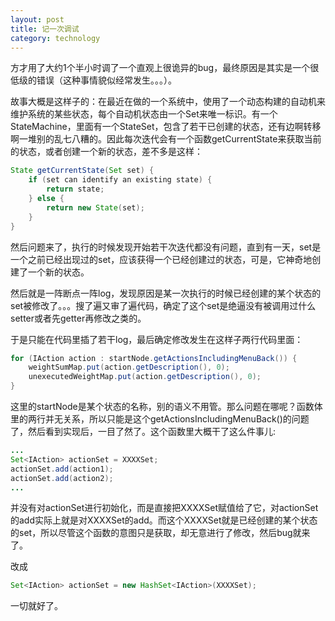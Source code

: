 ```yaml
---
layout: post
title: 记一次调试
category: technology
---
```


方才用了大约1个半小时调了一个直观上很诡异的bug，最终原因是其实是一个很低级的错误（这种事情貌似经常发生。。。）。

故事大概是这样子的：在最近在做的一个系统中，使用了一个动态构建的自动机来维护系统的某些状态，每个自动机状态由一个Set来唯一标识。有一个StateMachine，里面有一个StateSet，包含了若干已创建的状态，还有边啊转移啊一堆别的乱七八糟的。因此每次迭代会有一个函数getCurrentState来获取当前的状态，或者创建一个新的状态，差不多是这样：

<!--break-->

```java
State getCurrentState(Set set) {
    if (set can identify an existing state) {
		return state;
    } else {
		return new State(set);
    }
}
```

然后问题来了，执行的时候发现开始若干次迭代都没有问题，直到有一天，set是一个之前已经出现过的set，应该获得一个已经创建过的状态，可是，它神奇地创建了一个新的状态。

然后就是一阵断点一阵log，发现原因是某一次执行的时候已经创建的某个状态的set被修改了。。。搜了遍又审了遍代码，确定了这个set是绝逼没有被调用过什么setter或者先getter再修改之类的。

于是只能在代码里插了若干log，最后确定修改发生在这样子两行代码里面：

```java
for (IAction action : startNode.getActionsIncludingMenuBack()) {
	weightSumMap.put(action.getDescription(), 0);
	unexecutedWeightMap.put(action.getDescription(), 0);
}
```

这里的startNode是某个状态的名称，别的语义不用管。那么问题在哪呢？函数体里的两行并无关系，所以只能是这个getActionsIncludingMenuBack()的问题了，然后看到实现后，一目了然了。这个函数里大概干了这么件事儿:

```java
...
Set<IAction> actionSet = XXXXSet;
actionSet.add(action1);
actionSet.add(action2);
...
```

并没有对actionSet进行初始化，而是直接把XXXXSet赋值给了它，对actionSet的add实际上就是对XXXXSet的add。而这个XXXXSet就是已经创建的某个状态的set，所以尽管这个函数的意图只是获取，却无意进行了修改，然后bug就来了。

改成

```java
Set<IAction> actionSet = new HashSet<IAction>(XXXXSet);
```

一切就好了。